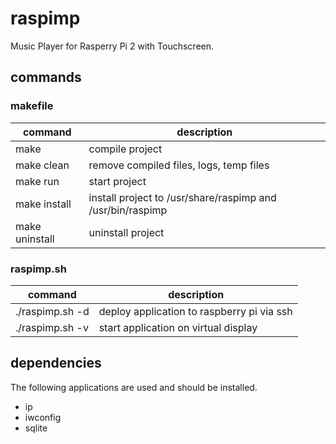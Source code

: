 # raspimp

Music Player for Rasperry Pi 2 with Touchscreen.

## commands

### makefile

| command | description |
| - | - |
| make | compile project |
| make clean | remove compiled files, logs, temp files |
| make run | start project |
| make install | install project to /usr/share/raspimp and /usr/bin/raspimp |
| make uninstall | uninstall project |

### raspimp.sh

| command | description |
| - | - |
| ./raspimp.sh -d | deploy application to raspberry pi via ssh |
| ./raspimp.sh -v | start application on virtual display |

## dependencies

The following applications are used and should be installed.

  * ip
  * iwconfig
  * sqlite
